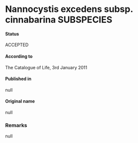 # Nannocystis excedens subsp. cinnabarina SUBSPECIES

#### Status
ACCEPTED

#### According to
The Catalogue of Life, 3rd January 2011

#### Published in
null

#### Original name
null

### Remarks
null